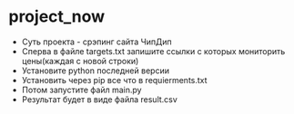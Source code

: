 # project_now

* Суть проекта - срэпинг сайта ЧипДип
* Сперва в файле targets.txt запишите ссылки с которых мониторить цены(каждая с новой строки)
* Установите python последней версии
* Установить через pip все что в requierments.txt
* Потом запустите файл main.py
* Результат будет в виде файла result.csv